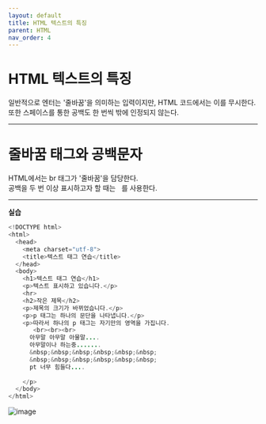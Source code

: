 ```yaml
---
layout: default
title: HTML 텍스트의 특징
parent: HTML
nav_order: 4
---  
```


# HTML 텍스트의 특징  
일반적으로 엔터는 '줄바꿈'을 의미하는 입력이지만, HTML 코드에서는 이를 무시한다. 또한 스페이스를 통한 공백도 한 번씩 밖에 인정되지 않는다.  

<hr>  

# 줄바꿈 태그와 공백문자  
HTML에서는 br 태그가 '줄바꿈'을 담당한다.  
공백을 두 번 이상 표시하고자 할 때는 &nbsp; 를 사용한다.  

<hr>  

**실습**  
```java
<!DOCTYPE html>
<html>
  <head>
    <meta charset="utf-8">
    <title>텍스트 태그 연습</title>
  </head>
  <body>
    <h1>텍스트 태그 연습</h1>
    <p>텍스트 표시하고 있습니다.</p>
    <hr>
    <h2>작은 제목</h2>
    <p>제목의 크기가 바뀌었습니다.</p>
    <p>p 태그는 하나의 문단을 나타냅니다.</p>
    <p>따라서 하나의 p 태그는 자기만의 영역을 가집니다.
       <br><br><br>
      아무말 아무말 아물말....
      아무말이나 하는중....... 
      &nbsp;&nbsp;&nbsp;&nbsp;&nbsp;&nbsp;
      &nbsp;&nbsp;&nbsp;&nbsp;&nbsp;&nbsp;
      pt 너무 힘들다....
      
    </p>
  </body>
</html>
```  
![image](https://github.com/jjsok73379/jjsok73379.github.io/assets/114732330/0a0a3a54-51e7-4cf5-94dc-47272335d7fd)